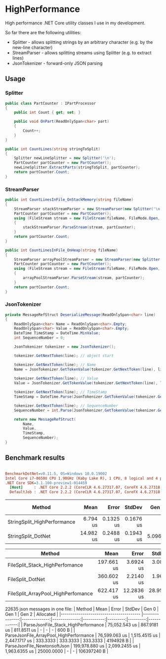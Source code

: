 # HighPerformance
High performance .NET Core utility classes I use in my development.

So far there are the following utilities:
* Splitter - allows splitting strings by an arbitrary character (e.g. by the new-line character)
* StreamParser - allows splitting streams using Splitter (e.g. to extract lines)
* JsonTokenizer - forward-only JSON parsing

## Usage
### Splitter
```csharp
public class PartCounter : IPartProcessor
{
    public int Count { get; set; }

    public void OnPart(ReadOnlySpan<char> part)
    {
        Count++;
    }
}

public int CountLines(string stringToSplit)
{
    Splitter newLineSplitter = new Splitter('\n');
    PartCounter partCounter = new PartCounter();
    newLineSplitter.ExtractParts(stringToSplit, partCounter);
    return partCounter.Count;
}
```

### StreamParser
```csharp
public int CountLinesInFile_OnStackMemory(string fileName)
{
    StreamParser stackStreamParser = new StreamParser(new Splitter('\n'), Encoding.UTF8);
    PartCounter partCounter = new PartCounter();
    using (FileStream stream = new FileStream(fileName, FileMode.Open, FileAccess.Read))
    {
        stackStreamParser.ParseStream(stream, partCounter);
    }
    return partCounter.Count;
}

public int CountLinesInFile_OnHeap(string fileName)
{
    StreamParser arrayPoolStreamParser = new StreamParser(new Splitter('\n'), Encoding.UTF8, 1024 * 1024);
    PartCounter partCounter = new PartCounter();
    using (FileStream stream = new FileStream(fileName, FileMode.Open, FileAccess.Read))
    {
        arrayPoolStreamParser.ParseStream(stream, partCounter);
    }
    return partCounter.Count;
}
```

### JsonTokenizer
```csharp
private MessageRefStruct DeserializeMessage(ReadOnlySpan<char> line)
{
    ReadOnlySpan<char> Name = ReadOnlySpan<char>.Empty;
    ReadOnlySpan<char> Value = ReadOnlySpan<char>.Empty;
    DateTime TimeStamp = DateTime.MinValue;
    int SequenceNumber = 0;

    JsonTokenizer tokenizer = new JsonTokenizer();

    tokenizer.GetNextToken(line); // object start

    tokenizer.GetNextToken(line); // Name
    Name = JsonTokenizer.GetTokenValue(tokenizer.GetNextToken(line), line);
    
    tokenizer.GetNextToken(line); // Value
    Value = JsonTokenizer.GetTokenValue(tokenizer.GetNextToken(line), line);

    tokenizer.GetNextToken(line); // TimeStamp
    TimeStamp = DateTime.Parse(JsonTokenizer.GetTokenValue(tokenizer.GetNextToken(line), line));

    tokenizer.GetNextToken(line); // SequenceNumber
    SequenceNumber = int.Parse(JsonTokenizer.GetTokenValue(tokenizer.GetNextToken(line), line));

    return new MessageRefStruct(
        Name,
        Value,
        TimeStamp,
        SequenceNumber);
}
```

## Benchmark results
``` ini

BenchmarkDotNet=v0.11.5, OS=Windows 10.0.19002
Intel Core i7-8650U CPU 1.90GHz (Kaby Lake R), 1 CPU, 8 logical and 4 physical cores
.NET Core SDK=3.1.100-preview1-014459
  [Host]     : .NET Core 2.2.2 (CoreCLR 4.6.27317.07, CoreFX 4.6.27318.02), 64bit RyuJIT
  DefaultJob : .NET Core 2.2.2 (CoreCLR 4.6.27317.07, CoreFX 4.6.27318.02), 64bit RyuJIT


```
|                                  Method |           Mean |         Error |        StdDev |      Gen 0 |    Gen 1 |    Gen 2 |   Allocated |
|---------------------------------------- |---------------:|--------------:|--------------:|-----------:|---------:|---------:|------------:|
|             StringSplit_HighPerformance |       6.794 us |     0.1325 us |     0.1676 us |          - |        - |        - |        24 B |
|                      StringSplit_DotNet |      14.982 us |     0.2488 us |     0.1943 us |     5.0964 |        - |        - |     21432 B |

|                                  Method |           Mean |         Error |        StdDev |      Gen 0 |    Gen 1 |    Gen 2 |   Allocated |
|---------------------------------------- |---------------:|--------------:|--------------:|-----------:|---------:|---------:|------------:|
|          FileSplit_Stack_HighPerfomance |     197.661 us |     3.6924 us |     3.0833 us |          - |        - |        - |       576 B |
|                        FileSplit_DotNet |     360.602 us |     2.2140 us |     1.9627 us |    86.4258 |        - |        - |    364288 B |
|      FileSplit_ArrayPool_HighPerfomance |     622.417 us |    12.2836 us |    28.9540 us |   500.0000 | 499.0234 | 499.0234 |   4194904 B |

22635 json messages in one file:
|                                  Method |           Mean |         Error |        StdDev |      Gen 0 |    Gen 1 |    Gen 2 |   Allocated |
|---------------------------------------- |---------------:|--------------:|--------------:|-----------:|---------:|---------:|------------:|
|     ParseJsonFile_Stack_HighPerformance |  75,052.543 us |   867.9181 us |   811.8511 us |          - |        - |        - |       600 B |
| ParseJsonFile_ArrayPool_HighPerformance |  76,599.063 us | 1,515.4515 us | 2,447.1717 us |   333.3333 | 333.3333 | 333.3333 |   4194928 B |
|            ParseJsonFile_NewtonsoftJson | 199,978.880 us | 2,099.2455 us | 1,963.6355 us | 25000.0000 |        - |        - | 106397240 B |
